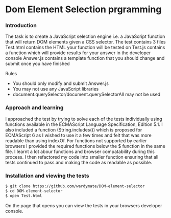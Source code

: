 # Dom Element Selection prgramming

### Introduction

The task is to create a JavaScript selection engine i.e. a JavaScript function that will return DOM elements given a CSS selector.
The test contains 3 files
Test.html contains the HTML your function will be tested on
Test.js contains a function which will provide results for your answer in the developer console
Answer.js contains a template function that you should change and submit once you have finished  

Rules
* You should only modify and submit Answer.js
* You may not use any JavaScript libraries
* document.querySelector/document.querySelectorAll may not be used

### Approach and learning

I approached the test by trying to solve each of the tests individually using functions available in the ECMAScript 
Language Specification, Edition 5.1. I also included a function (String.includes()) which is proposed for ECMAScript 6 
as I wished to use it a few times and felt that was more readable than using indexOf. For functions not supported by 
earlier browsers I provided the required functions below the $ function in the same file. I learnt a lot abour functions 
and browser compatability during this process. I then refactored my code into smaller function ensuring that all tests 
continued to pass and making the code as readable as possible.

### Installation and viewing the tests

```sh
$ git clone https://github.com/wardymate/DOM-element-selector
$ cd DOM-element-selector
$ open Test.html
```

On the page that opens you can view the tests in your browsers developer console.
